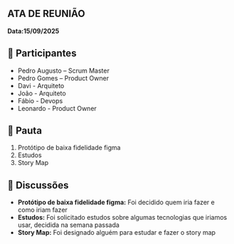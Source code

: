 ATA DE REUNIÃO
-

**Data:15/09/2025**

:raising_hand:  Participantes
-

- Pedro Augusto – Scrum Master  
- Pedro Gomes – Product Owner  
- Davi - Arquiteto
- João - Arquiteto
- Fábio - Devops  
- Leonardo - Product Owner

:mag_right:  Pauta
-

1. Protótipo de baixa fidelidade figma
2. Estudos  
3. Story Map

:speech_balloon: Discussões
-

- **Protótipo de baixa fidelidade figma:** Foi decidido quem iria fazer e como iriam fazer
- **Estudos:** Foi solicitado estudos sobre algumas tecnologias que iriamos usar, decidida na semana passada  
- **Story Map:** Foi designado alguém para estudar e fazer o story map
